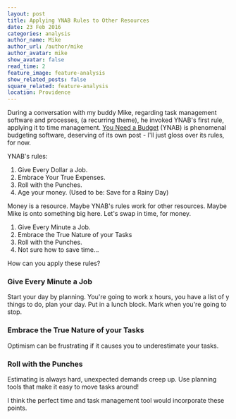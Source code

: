 ```yaml
---
layout: post
title: Applying YNAB Rules to Other Resources
date: 23 Feb 2016
categories: analysis
author_name: Mike
author_url: /author/mike
author_avatar: mike
show_avatar: false
read_time: 2
feature_image: feature-analysis
show_related_posts: false
square_related: feature-analysis
location: Providence
---
```


During a conversation with my buddy Mike, regarding task management software and processes, (a recurring theme), he invoked YNAB's first rule, applying it to time management. [You Need a Budget](https://www.youneedabudget.com) (YNAB) is phenomenal budgeting software, deserving of its own post - I'll just gloss over its rules, for now.

YNAB's rules:

1. Give Every Dollar a Job.
2. Embrace Your True Expenses.
3. Roll with the Punches.
4. Age your money. (Used to be: Save for a Rainy Day)

Money is a resource. Maybe YNAB's rules work for other resources. Maybe Mike is onto something big here. Let's swap in time, for money.

1. Give Every Minute a Job.
2. Embrace the True Nature of your Tasks
3. Roll with the Punches.
4. Not sure how to save time...

How can you apply these rules?

### Give Every Minute a Job

Start your day by planning. You're going to work x hours, you have a list of y things to do, plan your day. Put in a lunch block. Mark when you're going to stop.

### Embrace the True Nature of your Tasks

Optimism can be frustrating if it causes you to underestimate your tasks.

### Roll with the Punches

Estimating is always hard, unexpected demands creep up. Use planning tools that make it easy to move tasks around!

I think the perfect time and task management tool would incorporate these points.
